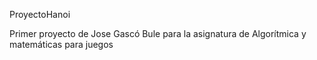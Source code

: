 ProyectoHanoi

Primer proyecto de Jose Gascó Bule para la asignatura de Algorítmica y matemáticas para juegos

